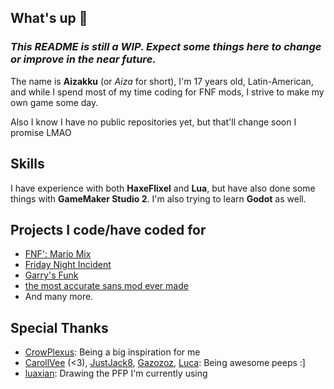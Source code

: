## What's up 👋

### *This README is still a WIP. Expect some things here to change or improve in the near future.*

The name is **Aizakku** (or *Aiza* for short), I'm 17 years old, Latin-American, and while I spend most of my time coding for FNF mods, I strive to make my own game some day.

Also I know I have no public repositories yet, but that'll change soon I promise LMAO

## Skills
I have experience with both **HaxeFlixel** and **Lua**, but have also done some things with **GameMaker Studio 2**. I'm also trying to learn **Godot** as well.

## Projects I code/have coded for

- [FNF': Mario Mix](https://twitter.com/FNFMarioMix)
- [Friday Night Incident](https://twitter.com/FNIncident)
- [Garry's Funk](https://twitter.com/GP12810/status/1607159352724717570?s=20)
- [the most accurate sans mod ever made](https://gamebanana.com/mods/460827)
- And many more.

## Special Thanks

- [CrowPlexus](https://github.com/crowplexus): Being a big inspiration for me
- [CarollVee](https://github.com/VitaminaCaroll) (<3), [JustJack8](https://github.com/JustJack8/JustJack8), [Gazozoz](https://github.com/Gazozoz), [Luca](https://github.com/lucabio545): Being awesome peeps :]
- [luaxian](https://twitter.com/luaxian_): Drawing the PFP I'm currently using
